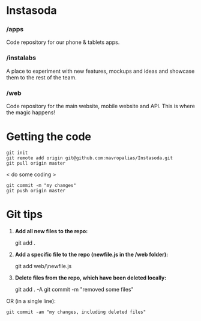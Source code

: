 
Instasoda
=========

### /apps
Code repository for our phone & tablets apps.

### /instalabs
A place to experiment with new features, mockups and ideas and showcase them to the rest of the team.

### /web
Code repository for the main website, mobile website and API. This is where the magic happens!


Getting the code
================

	git init
	git remote add origin git@github.com:mavropalias/Instasoda.git
	git pull origin master

< do some coding >

	git commit -m "my changes"
	git push origin master


Git tips
========

1. **Add all new files to the repo:**
	
	git add .

2. **Add a specific file to the repo (newfile.js in the /web folder):**
	
	git add web/\newfile.js
	
3. **Delete files from the repo, which have been deleted locally:**
	
	git add . -A 
	git commit -m "removed some files"
	
OR (in a single line):
	
	git commit -am "my changes, including deleted files"